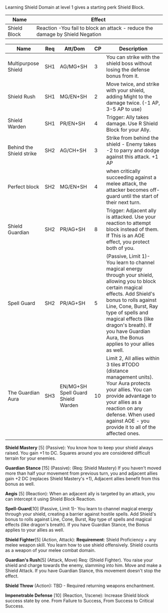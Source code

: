 Learning Shield Domain at level 1 gives a starting perk Shield Block.

| **Name**     | **Effect**                                                                   |
| ------------ | ---------------------------------------------------------------------------- |
| Shield Block | Reaction -You fail to block an attack - reduce the damage by Shield Negation |

| **Name**                 | **Req** | Att/Dom                            | **CP** | **Description**                                                                                                                                                                                                                                                                                                        |
| ------------------------ | ------- | ---------------------------------- | ------ | ---------------------------------------------------------------------------------------------------------------------------------------------------------------------------------------------------------------------------------------------------------------------------------------------------------------------- |
| Multipurpose Shield      | SH1     | AG/MG+SH                           | 3      | You can strike with the shield boss without losing the defense bonus from it.                                                                                                                                                                                                                                          |
| Shield Rush              | SH1     | MG/EN+SH                           | 2      | Move twice, and strike with your shield, adding Might to the damage twice. (-1 AP, 3-5 AP to use)                                                                                                                                                                                                                      |
| Shield Warden            | SH1     | PR/EN+SH                           | 4      | Trigger: Ally takes damage. Use R Shield Block for your Ally.                                                                                                                                                                                                                                                          |
| Behind the Shield strike | SH2     | AG/CH+SH                           | 3      | Strike from behind the shield - Enemy takes -2 to parry and dodge against this attack. +1 AP                                                                                                                                                                                                                           |
| Perfect block            | SH2     | MG/EN+SH                           | 4      | when critically succeeding against a melee attack, the attacker becomes off-guard until the start of their next turn.                                                                                                                                                                                                  |
| Shield Guardian          | SH2     | PR/AG+SH                           | 8      | Trigger: Adjacent ally is attacked. Use your reaction to attempt block instead of them. If This is an AOE effect, you protect both of you.                                                                                                                                                                             |
| Spell Guard              | SH2     | PR/AG+SH                           | 5      | (Passive, Limit 1)- You learn to channel magical energy through your shield, allowing you to block certain magical effects. Add Shield's bonus to rolls against Line, Cone, Burst, Ray type of spells and magical effects (like dragon's breath). If you have Guardian Aura, the Bonus applies to your allies as well. |
| The Guardian Aura        | SH3     | EN/MG+SH Spell Guard Shield Warden | 10     | Limit 2, All allies within 3 tiles #TODO (distance management units). Your Aura protects your allies. You can provide advantage to your allies as a reaction on any defense. When used against AOE - you provide it to all of the affected ones.                                                                       |
|                          |         |                                    |        |                                                                                                                                                                                                                                                                                                                        |




**Shield Mastery** [5] (Passive): You know how to keep your shield always raised. You gain +1 to DC. Squares around you are considered difficult terrain for your enemies.

**Guardian Stance** [15] (Passive): (Req: Shield Mastery) If you haven't moved more than half your movement from previous turn, you and adjacent allies gain +2 DC (replaces Shield Mastery's +1), Adjacent allies benefit from this bonus as well.

**Aegis** [5] (Reaction): When an adjacent ally is targeted by an attack, you can intercept it using Shield Block Reaction.

**Spell-Guard**[10] (Passive, Limit 1)- You learn to channel magical energy through your shield, creating a barrier against hostile spells. Add Shield's bonus to rolls against Line, Cone, Burst, Ray type of spells and magical effects (like dragon's breath). If you have Guardian Stance, the Bonus applies to your allies as well.

**Shield Fighter**[5] (Action, Attack): **Requirement**: Shield Proficiency + any melee weapon skill. You learn how to use shield offensively. Shield counts as a weapon of your melee combat domain.

**Guardian's Rush**[5] (Attack, Move) Req: (Shield Fighter). You raise your shield and charge towards the enemy, slamming into him.
Move and make a Shield Attack. If you have Guardian Stance, this movement doesn't stop the effect. 

**Shield Throw** (Action): TBD - Required returning weapons enchantment.

**Impenetrable Defense** [10] (Reaction, 1/scene): Increase Shield block success state by one. From Failure to Success, From Success to Critical Success.